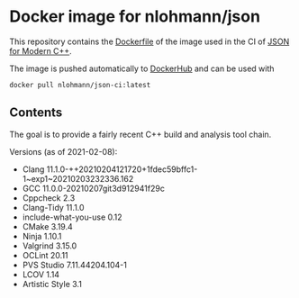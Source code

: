# Docker image for nlohmann/json

This repository contains the [Dockerfile](Dockerfile) of the image used in the CI of [JSON for Modern C++](https://github.com/nlohmann/json).

The image is pushed automatically to [DockerHub](https://hub.docker.com/r/nlohmann/json-ci) and can be used with

```
docker pull nlohmann/json-ci:latest
```

## Contents

The goal is to provide a fairly recent C++ build and analysis tool chain.

Versions (as of 2021-02-08):

- Clang 11.1.0-++20210204121720+1fdec59bffc1-1~exp1~20210203232336.162
- GCC 11.0.0-20210207git3d912941f29c
- Cppcheck 2.3
- Clang-Tidy 11.1.0
- include-what-you-use 0.12
- CMake 3.19.4
- Ninja 1.10.1
- Valgrind 3.15.0
- OCLint 20.11
- PVS Studio 7.11.44204.104-1
- LCOV 1.14
- Artistic Style 3.1
